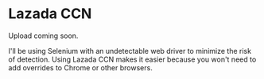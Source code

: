 # Lazada CCN

Upload coming soon.

I'll be using Selenium with an undetectable web driver to minimize the risk of detection. Using Lazada CCN makes it easier because you won't need to add overrides to Chrome or other browsers.
